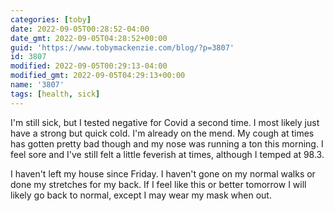 ```yaml
---
categories: [toby]
date: 2022-09-05T00:28:52-04:00
date_gmt: 2022-09-05T04:28:52+00:00
guid: 'https://www.tobymackenzie.com/blog/?p=3807'
id: 3807
modified: 2022-09-05T00:29:13-04:00
modified_gmt: 2022-09-05T04:29:13+00:00
name: '3807'
tags: [health, sick]
---
```


I'm still sick, but I tested negative for Covid a second time.  I most likely just have a strong but quick cold.<!--more-->  I'm already on the mend.  My cough at times has gotten pretty bad though and my nose was running a ton this morning.  I feel sore and I've still felt a little feverish at times, although I temped at 98.3.

I haven't left my house since Friday.  I haven't gone on my normal walks or done my stretches for my back.  If I feel like this or better tomorrow I will likely go back to normal, except I may wear my mask when out.
